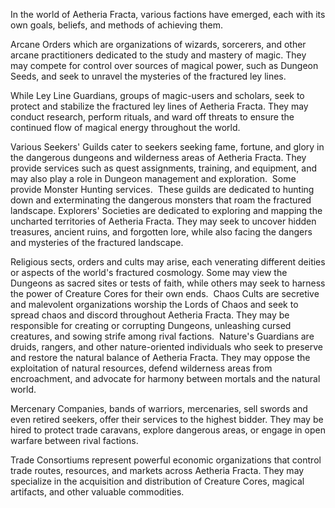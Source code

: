 In the world of Aetheria Fracta, various factions have emerged, each with its own goals, beliefs, and methods of achieving them.

Arcane Orders which are organizations of wizards, sorcerers, and other arcane practitioners dedicated to the study and mastery of magic. They may compete for control over sources of magical power, such as Dungeon Seeds, and seek to unravel the mysteries of the fractured ley lines.

While Ley Line Guardians, groups of magic-users and scholars, seek to protect and stabilize the fractured ley lines of Aetheria Fracta. They may conduct research, perform rituals, and ward off threats to ensure the continued flow of magical energy throughout the world.

Various Seekers' Guilds cater to seekers seeking fame, fortune, and glory in the dangerous dungeons and wilderness areas of Aetheria Fracta. They provide services such as quest assignments, training, and equipment, and may also play a role in Dungeon management and exploration.  Some provide Monster Hunting services.  These guilds are dedicated to hunting down and exterminating the dangerous monsters that roam the fractured landscape. Explorers' Societies are dedicated to exploring and mapping the uncharted territories of Aetheria Fracta. They may seek to uncover hidden treasures, ancient ruins, and forgotten lore, while also facing the dangers and mysteries of the fractured landscape.

Religious sects, orders and cults may arise, each venerating different deities or aspects of the world's fractured cosmology. Some may view the Dungeons as sacred sites or tests of faith, while others may seek to harness the power of Creature Cores for their own ends.  Chaos Cults are secretive and malevolent organizations worship the Lords of Chaos and seek to spread chaos and discord throughout Aetheria Fracta. They may be responsible for creating or corrupting Dungeons, unleashing cursed creatures, and sowing strife among rival factions.  Nature's Guardians are druids, rangers, and other nature-oriented individuals who seek to preserve and restore the natural balance of Aetheria Fracta. They may oppose the exploitation of natural resources, defend wilderness areas from encroachment, and advocate for harmony between mortals and the natural world.

Mercenary Companies, bands of warriors, mercenaries, sell swords and even retired seekers, offer their services to the highest bidder. They may be hired to protect trade caravans, explore dangerous areas, or engage in open warfare between rival factions.

Trade Consortiums represent powerful economic organizations that control trade routes, resources, and markets across Aetheria Fracta. They may specialize in the acquisition and distribution of Creature Cores, magical artifacts, and other valuable commodities.